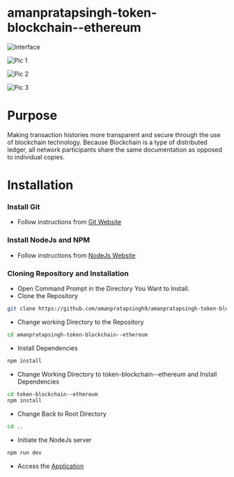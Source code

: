 # amanpratapsingh-token-blockchain--ethereum

![Interface](https://user-images.githubusercontent.com/72128002/129982630-cda75915-6f91-41ad-8b88-fb34e13b7416.jpg)

![Pic 1](https://user-images.githubusercontent.com/72128002/130360395-c2fcd625-f980-4af6-ab60-6445e013bb8c.jpg)

![Pic 2](https://user-images.githubusercontent.com/72128002/130361219-5e2a3e3d-2b6c-48a6-b32a-e52521559c73.jpg)

![Pic 3](https://user-images.githubusercontent.com/72128002/130361363-7ca6bbeb-50c7-449b-82cc-4b9a7c2f9eb0.jpg)


# Purpose
Making transaction histories more transparent and secure through the use of blockchain technology. Because Blockchain is a type of distributed ledger, all network participants share the same documentation as opposed to individual copies.

# Installation
  ### Install Git
  * Follow instructions from [Git Website](https://git-scm.com/downloads)

### Install NodeJs and NPM
  * Follow instructions from [NodeJs Website](https://nodejs.org/en/download/)

### Cloning Repository and Installation
* Open Command Prompt in the Directory You Want to Install.
* Clone the Repository
```bash
git clone https://github.com/amanpratapsingh9/amanpratapsingh-token-blockchain--ethereum.git
```
* Change working Directory to the Repository
```bash
cd amanpratapsingh-token-blockchain--ethereum
```
* Install Dependencies
```bash
npm install
```
* Change Working Directory to token-blockchain--ethereum and Install Dependencies
```bash
cd token-blockchain--ethereum
npm install
```
* Change Back to Root Directory
```bash
cd ..
```

* Initiate the NodeJs server
```bash
npm run dev
```
* Access the [Application](http://localhost:3000)


